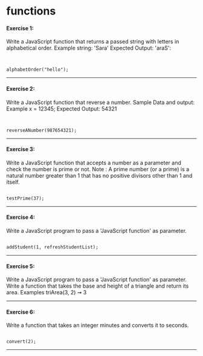 # functions

#### Exercise 1:
Write a JavaScript function that returns a passed string with letters in alphabetical order.
Example string: 'Sara'
Expected Output: 'araS':

```


alphabetOrder("hello");
```
---
#### Exercise 2:
Write a JavaScript function that reverse a number.
Sample Data and output:
Example x = 12345;
Expected Output: 54321

```


reverseANumber(987654321);
```
---
#### Exercise 3:
Write a JavaScript function that accepts a number as a parameter and check the number is prime or not.
Note : A prime number (or a prime) is a natural number greater than 1 that has no positive divisors other than 1 and itself.

```

testPrime(37);

```
---


#### Exercise 4:
Write a JavaScript program to pass a 'JavaScript function' as parameter.

```

addStudent(1, refreshStudentList);
```
---
#### Exercise 5:
Write a JavaScript program to pass a 'JavaScript function' as parameter.
Write a function that takes the base and height of a triangle and return its area.
Examples
triArea(3, 2) ➞ 3

---
#### Exercise 6:
Write a function that takes an integer minutes and converts it to seconds.

```

convert(2);
```
---

